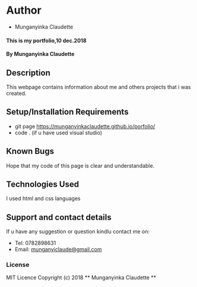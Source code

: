 # Author
* Munganyinka Claudette
#### This is my portfolio,10 dec.2018
#### By **Munganyinka Claudette**
## Description
This webpage contains information about me and others projects that i was created.
## Setup/Installation Requirements
* git page https://munganyinkaclaudette.github.io/porfolio/
* code . (if u have used visual studio)
## Known Bugs
Hope that my code of this page is clear and understandable.
## Technologies Used
I used html and css languages
## Support and contact details
If u have any suggestion or question kindlu contact me on:
* Tel: 0782898631
* Email: munganyiclaude@gmail.com
### License
MIT Licence Copyright (c) 2018 ** Munganyinka Claudette **
  